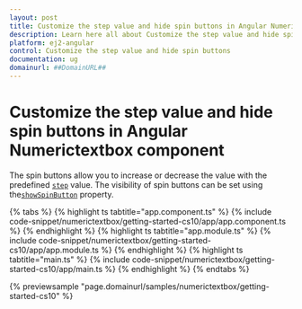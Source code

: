 ```yaml
---
layout: post
title: Customize the step value and hide spin buttons in Angular Numerictextbox component | Syncfusion
description: Learn here all about Customize the step value and hide spin buttons in Syncfusion Angular Numerictextbox component of Syncfusion Essential JS 2 and more.
platform: ej2-angular
control: Customize the step value and hide spin buttons 
documentation: ug
domainurl: ##DomainURL##
---
```


# Customize the step value and hide spin buttons in Angular Numerictextbox component

The spin buttons allow you to increase or decrease the value with the predefined [`step`](https://ej2.syncfusion.com/angular/documentation/api/numerictextbox#step) value. The visibility of spin buttons can be set using the[`showSpinButton`](https://ej2.syncfusion.com/angular/documentation/api/numerictextbox#showSpinButton) property.

{% tabs %}
{% highlight ts tabtitle="app.component.ts" %}
{% include code-snippet/numerictextbox/getting-started-cs10/app/app.component.ts %}
{% endhighlight %}
{% highlight ts tabtitle="app.module.ts" %}
{% include code-snippet/numerictextbox/getting-started-cs10/app/app.module.ts %}
{% endhighlight %}
{% highlight ts tabtitle="main.ts" %}
{% include code-snippet/numerictextbox/getting-started-cs10/app/main.ts %}
{% endhighlight %}
{% endtabs %}
  
{% previewsample "page.domainurl/samples/numerictextbox/getting-started-cs10" %}